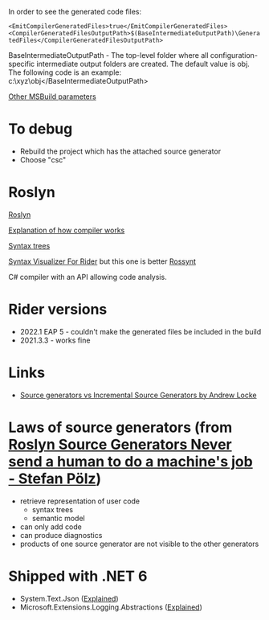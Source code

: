 ﻿In order to see the generated code files:

`<EmitCompilerGeneratedFiles>true</EmitCompilerGeneratedFiles>
<CompilerGeneratedFilesOutputPath>$(BaseIntermediateOutputPath)\GeneratedFiles</CompilerGeneratedFilesOutputPath>`

BaseIntermediateOutputPath - The top-level folder where all configuration-specific intermediate output folders are created. The default value is obj\. The following code is an example: <BaseIntermediateOutputPath>c:\xyz\obj\</BaseIntermediateOutputPath>

[Other MSBuild parameters](https://docs.microsoft.com/en-us/visualstudio/msbuild/common-msbuild-project-properties?view=vs-2022)

# To debug

- Rebuild the project which has the attached source generator
- Choose "csc"

# Roslyn
[Roslyn](https://github.com/dotnet/roslyn)

[Explanation of how compiler works](https://docs.microsoft.com/en-us/dotnet/csharp/roslyn-sdk/compiler-api-model)

[Syntax trees](https://docs.microsoft.com/en-us/dotnet/csharp/roslyn-sdk/work-with-syntax)

[Syntax Visualizer For Rider](https://plugins.jetbrains.com/plugin/16356-syntax-visualizer-for-rider)
but this one is better [Rossynt](https://plugins.jetbrains.com/plugin/16902-rossynt)

C# compiler with an API allowing code analysis.

# Rider versions

- 2022.1 EAP 5 - couldn't make the generated files be included in the build
- 2021.3.3 - works fine

# Links 

- [Source generators vs Incremental Source Generators by Andrew Locke](https://andrewlock.net/exploring-dotnet-6-part-9-source-generator-updates-incremental-generators/)

# Laws of source generators (from [Roslyn Source Generators Never send a human to do a machine's job - Stefan Pölz](https://youtu.be/lJCfPhnFLQs?t=592))

- retrieve representation of user code
  - syntax trees
  - semantic model
- can only add code
- can produce diagnostics
- products of one source generator are not visible to the other generators

# Shipped with .NET 6

- System.Text.Json ([Explained](https://youtu.be/lJCfPhnFLQs?t=813))
- Microsoft.Extensions.Logging.Abstractions ([Explained](https://youtu.be/lJCfPhnFLQs?t=699))